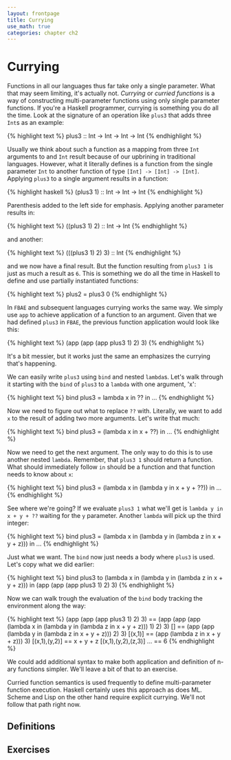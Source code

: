 ```yaml
---
layout: frontpage
title: Currying
use_math: true
categories: chapter ch2
---
```


# Currying

Functions in all our languages thus far take only a single parameter.  What that may seem limiting, it's actually not. _Currying_ or _curried functions_ is a way of constructing multi-parameter functions using only single parameter functions.  If you're a Haskell programmer, currying is something you do all the time.  Look at the signature of an operation like `plus3` that adds three `Int`s as an example:

{% highlight text %}
plus3 :: Int -> Int -> Int -> Int
{% endhighlight %}

Usually we think about such a function as a mapping from three `Int` arguments to and `Int` result because of our upbrining in traditional languages.  However, what it literally defines is a function from the single parameter `Int` to another function of type `[Int] -> [Int] -> [Int]`.  Applying `plus3` to a single argument results in a function:

{% highlight haskell %}
(plus3 1) :: Int -> Int -> Int
{% endhighlight %}

Parenthesis added to the left side for emphasis.  Applying another parameter results in:

{% highlight text %}
((plus3 1) 2) :: Int -> Int
{% endhighlight %}

and another:

{% highlight text %}
(((plus3 1) 2) 3) :: Int
{% endhighlight %}

and we now have a final result.  But the function resulting from `plus3 1` is just as much a result as `6`.  This is something we do all the time in Haskell to define and use partially instantiated functions:

{% highlight text %}
plus2 = plus3 0
{% endhighlight %}

In `FBAE` and subsequent languages currying works the same way.  We simply use `app` to achieve application of a function to an argument.  Given that we had defined `plus3` in `FBAE`, the previous function application would look like this:

{% highlight text %}
(app (app (app plus3 1) 2) 3)
{% endhighlight %}

It's a bit messier, but it works just the same an emphasizes the currying that's happening.

We can easily write `plus3` using `bind` and nested `lambda`s.  Let's walk through it starting with the `bind` of `plus3` to a `lambda` with one argument, 'x':

{% highlight text %}
bind plus3 = lambda x in ?? in 
  ...
{% endhighlight %}

Now we need to figure out what to replace `??` with.  Literally, we want to add `x` to the result of adding two more arguments.  Let's write that much:

{% highlight text %}
bind plus3 = (lambda x in x + ??) in 
  ...
{% endhighlight %}

Now we need to get the next argument.  The only way to do this is to use another nested `lambda`.  Remember, that `plus3 1` should return a function.  What should immediately follow `in` should be a function and that function needs to know about `x`:

{% highlight text %}
bind plus3 = (lambda x in (lambda y in x + y + ??)) in
  ...
{% endhighlight %}

See where we're going?  If we evaluate `plus3 1` what we'll get is `lambda y in x + y + ??` waiting for the `y` parameter.  Another `lambda` will pick up the third integer:

{% highlight text %}
bind plus3 = (lambda x in (lambda y in (lambda z in x + y + z))) in
  ...
{% endhighlight %}

Just what we want.  The `bind` now just needs a body where `plus3` is used.  Let's copy what we did earlier:

{% highlight text %}
bind plus3 to (lambda x in (lambda y in (lambda z in x + y + z))) in
  (app (app (app plus3 1) 2) 3)
{% endhighlight %}

Now we can walk trough the evaluation of the `bind` body tracking the environment along the way:

{% highlight text %}
(app (app (app plus3 1) 2) 3)
== (app (app (app (lambda x in (lambda y in (lambda z in x + y + z))) 1) 2) 3) []
== (app (app (lambda y in (lambda z in x + y + z))) 2) 3) [(x,1)]
== (app (lambda z in x + y + z))) 3) [(x,1),(y,2)]
== x + y + z [(x,1),(y,2),(z,3)]
...
== 6
{% endhighlight %}

We could add additional syntax to make both application and definition of n-ary functions simpler.  We'll leave a bit of that to an exercise.

Curried function semantics is used frequently to define multi-parameter function execution.  Haskell certainly uses this approach as does ML.  Scheme and Lisp on the other hand require explicit currying.  We'll not follow that path right now.

## Definitions

## Exercises
 
